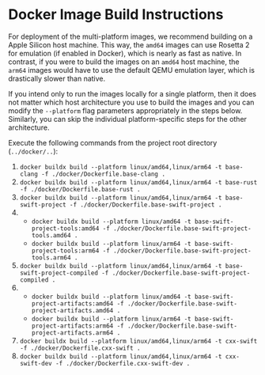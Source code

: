 # Docker Image Build Instructions

For deployment of the multi-platform images, we recommend building on a Apple Silicon host machine. This way, the `amd64` images can use Rosetta 2 for emulation (if enabled in Docker), which is nearly as fast as native. In contrast, if you were to build the images on an `amd64` host machine, the `arm64` images would have to use the default QEMU emulation layer, which is drastically slower than native.

If you intend only to run the images locally for a single platform, then it does not matter which host architecture you use to build the images and you can modify the `--platform` flag parameters appropriately in the steps below. Similarly, you can skip the individual platform-specific steps for the other architecture.

Execute the following commands from the project root directory (`../docker/..`):

1. `docker buildx build --platform linux/amd64,linux/arm64 -t base-clang -f ./docker/Dockerfile.base-clang .`
2. `docker buildx build --platform linux/amd64,linux/arm64 -t base-rust -f ./docker/Dockerfile.base-rust .`
3. `docker buildx build --platform linux/amd64,linux/arm64 -t base-swift-project -f ./docker/Dockerfile.base-swift-project .`
4.
    * `docker buildx build --platform linux/amd64 -t base-swift-project-tools:amd64 -f ./docker/Dockerfile.base-swift-project-tools.amd64 .`
    * `docker buildx build --platform linux/arm64 -t base-swift-project-tools:arm64 -f ./docker/Dockerfile.base-swift-project-tools.arm64 .`
5. `docker buildx build --platform linux/amd64,linux/arm64 -t base-swift-project-compiled -f ./docker/Dockerfile.base-swift-project-compiled .`
6.
    * `docker buildx build --platform linux/amd64 -t base-swift-project-artifacts:amd64 -f ./docker/Dockerfile.base-swift-project-artifacts.amd64 .`
    * `docker buildx build --platform linux/arm64 -t base-swift-project-artifacts:arm64 -f ./docker/Dockerfile.base-swift-project-artifacts.arm64 .`
7. `docker buildx build --platform linux/amd64,linux/arm64 -t cxx-swift -f ./docker/Dockerfile.cxx-swift .`
8. `docker buildx build --platform linux/amd64,linux/arm64 -t cxx-swift-dev -f ./docker/Dockerfile.cxx-swift-dev .`
